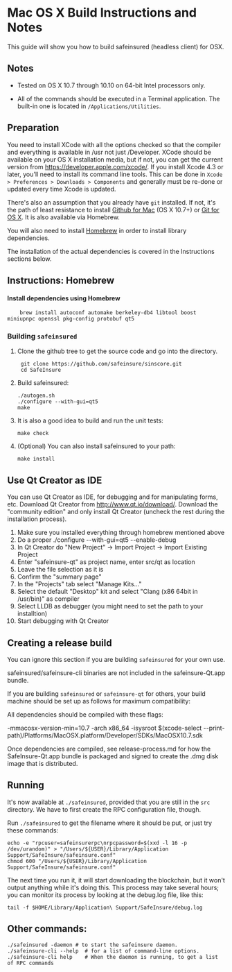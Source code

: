 Mac OS X Build Instructions and Notes
====================================
This guide will show you how to build safeinsured (headless client) for OSX.

Notes
-----

* Tested on OS X 10.7 through 10.10 on 64-bit Intel processors only.

* All of the commands should be executed in a Terminal application. The
built-in one is located in `/Applications/Utilities`.

Preparation
-----------

You need to install XCode with all the options checked so that the compiler
and everything is available in /usr not just /Developer. XCode should be
available on your OS X installation media, but if not, you can get the
current version from https://developer.apple.com/xcode/. If you install
Xcode 4.3 or later, you'll need to install its command line tools. This can
be done in `Xcode > Preferences > Downloads > Components` and generally must
be re-done or updated every time Xcode is updated.

There's also an assumption that you already have `git` installed. If
not, it's the path of least resistance to install [Github for Mac](https://mac.github.com/)
(OS X 10.7+) or
[Git for OS X](https://code.google.com/p/git-osx-installer/). It is also
available via Homebrew.

You will also need to install [Homebrew](http://brew.sh) in order to install library
dependencies.

The installation of the actual dependencies is covered in the Instructions
sections below.

Instructions: Homebrew
----------------------

#### Install dependencies using Homebrew

        brew install autoconf automake berkeley-db4 libtool boost miniupnpc openssl pkg-config protobuf qt5

### Building `safeinsured`

1. Clone the github tree to get the source code and go into the directory.

        git clone https://github.com/safeinsure/sinscore.git
        cd SafeInsure

2.  Build safeinsured:

        ./autogen.sh
        ./configure --with-gui=qt5
        make

3.  It is also a good idea to build and run the unit tests:

        make check

4.  (Optional) You can also install safeinsured to your path:

        make install

Use Qt Creator as IDE
------------------------
You can use Qt Creator as IDE, for debugging and for manipulating forms, etc.
Download Qt Creator from http://www.qt.io/download/. Download the "community edition" and only install Qt Creator (uncheck the rest during the installation process).

1. Make sure you installed everything through homebrew mentioned above
2. Do a proper ./configure --with-gui=qt5 --enable-debug
3. In Qt Creator do "New Project" -> Import Project -> Import Existing Project
4. Enter "safeinsure-qt" as project name, enter src/qt as location
5. Leave the file selection as it is
6. Confirm the "summary page"
7. In the "Projects" tab select "Manage Kits..."
8. Select the default "Desktop" kit and select "Clang (x86 64bit in /usr/bin)" as compiler
9. Select LLDB as debugger (you might need to set the path to your installtion)
10. Start debugging with Qt Creator

Creating a release build
------------------------
You can ignore this section if you are building `safeinsured` for your own use.

safeinsured/safeinsure-cli binaries are not included in the safeinsure-Qt.app bundle.

If you are building `safeinsured` or `safeinsure-qt` for others, your build machine should be set up
as follows for maximum compatibility:

All dependencies should be compiled with these flags:

 -mmacosx-version-min=10.7
 -arch x86_64
 -isysroot $(xcode-select --print-path)/Platforms/MacOSX.platform/Developer/SDKs/MacOSX10.7.sdk

Once dependencies are compiled, see release-process.md for how the SafeInsure-Qt.app
bundle is packaged and signed to create the .dmg disk image that is distributed.

Running
-------

It's now available at `./safeinsured`, provided that you are still in the `src`
directory. We have to first create the RPC configuration file, though.

Run `./safeinsured` to get the filename where it should be put, or just try these
commands:

    echo -e "rpcuser=safeinsurerpc\nrpcpassword=$(xxd -l 16 -p /dev/urandom)" > "/Users/${USER}/Library/Application Support/SafeInsure/safeinsure.conf"
    chmod 600 "/Users/${USER}/Library/Application Support/SafeInsure/safeinsure.conf"

The next time you run it, it will start downloading the blockchain, but it won't
output anything while it's doing this. This process may take several hours;
you can monitor its process by looking at the debug.log file, like this:

    tail -f $HOME/Library/Application\ Support/SafeInsure/debug.log

Other commands:
-------

    ./safeinsured -daemon # to start the safeinsure daemon.
    ./safeinsure-cli --help  # for a list of command-line options.
    ./safeinsure-cli help    # When the daemon is running, to get a list of RPC commands
